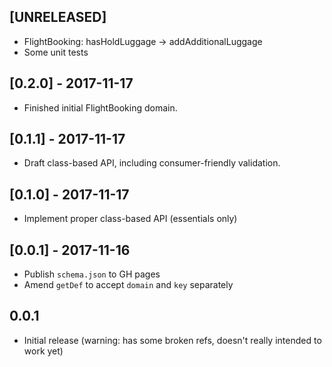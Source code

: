 ## [UNRELEASED]

- FlightBooking: hasHoldLuggage -> addAdditionalLuggage
- Some unit tests

## [0.2.0] - 2017-11-17

- Finished initial FlightBooking domain.

## [0.1.1] - 2017-11-17

- Draft class-based API, including consumer-friendly validation.

## [0.1.0] - 2017-11-17

- Implement proper class-based API (essentials only)

## [0.0.1] - 2017-11-16

- Publish `schema.json` to GH pages
- Amend `getDef` to accept `domain` and `key` separately

## 0.0.1

- Initial release (warning: has some broken refs, doesn't really intended to work yet)
